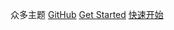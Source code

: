 <!-- _coverpage.md -->

众多主题 [GitHub](https://github.com/docsifyjs/docsify/) [Get Started](/README.md) [快速开始](/zh-cn/)
